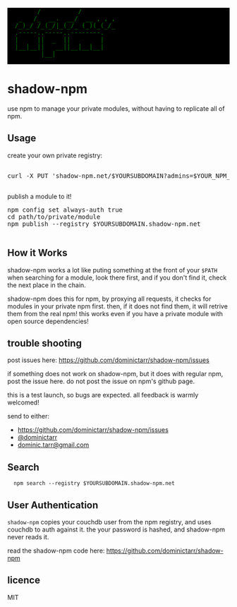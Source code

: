 <style> .art {background: black; color: green} </style>
<pre class=art>
        /          /         
   _   /_  __.  __/  __ , , ,
  /_)_/ /_(_/|_(_/_ (_)(_(_/_
  .-----..-----..--------.
  |     ||  _  ||        |
  |__|__||   __||__|__|__|
         |__|             

</pre>

# shadow-npm

use npm to manage your private modules, without having to replicate all of npm.

## Usage

create your own private registry:

<pre>

curl -X PUT 'shadow-npm.net/$YOURSUBDOMAIN?admins=$YOUR_NPM_USER'

</pre>

publish a module to it!

<pre>
npm config set always-auth true
cd path/to/private/module
npm publish --registry $YOURSUBDOMAIN.shadow-npm.net

</pre>

## How it Works

shadow-npm works a lot like puting something at the front of your `$PATH` 
when searching for a module, look there first, and if you don't find it, check the next place in the chain.

shadow-npm does this for npm, by proxying all requests, 
it checks for modules in your private npm first.
then, if it does not find them, it will retrive them from the real npm! 
this works even if you have a private module with open source dependencies!

## trouble shooting

post issues here: https://github.com/dominictarr/shadow-npm/issues

if something does not work on shadow-npm, but it does with regular npm, post the issue here.
do not post the issue on npm's github page.

this is a test launch, so bugs are expected. all feedback is warmly welcomed!

send to either: 

  * https://github.com/dominictarr/shadow-npm/issues
  * [@dominictarr](twitter.com/#!/dominictarr)
  * dominic.tarr@gmail.com

## Search

```
  npm search --registry $YOURSUBDOMAIN.shadow-npm.net
```

## User Authentication

  `shadow-npm` copies your couchdb user from the npm registry, and uses couchdb to auth against it.
  the your password is hashed, and shadow-npm never reads it.
  
  read the shadow-npm code here: https://github.com/dominictarr/shadow-npm

## licence

MIT